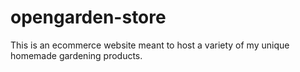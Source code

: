 # opengarden-store
This is an ecommerce website meant to host a variety of my unique homemade gardening products. 
